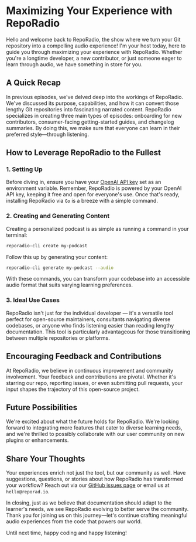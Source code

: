# Maximizing Your Experience with RepoRadio

Hello and welcome back to RepoRadio, the show where we turn your Git repository into a compelling audio experience! I'm your host today, here to guide you through maximizing your experience with RepoRadio. Whether you're a longtime developer, a new contributor, or just someone eager to learn through audio, we have something in store for you.

## A Quick Recap

In previous episodes, we've delved deep into the workings of RepoRadio. We've discussed its purpose, capabilities, and how it can convert those lengthy Git repositories into fascinating narrated content. RepoRadio specializes in creating three main types of episodes: onboarding for new contributors, consumer-facing getting-started guides, and changelog summaries. By doing this, we make sure that everyone can learn in their preferred style—through listening.

## How to Leverage RepoRadio to the Fullest

### 1. Setting Up

Before diving in, ensure you have your [OpenAI API key](https://platform.openai.com/account/api-keys) set as an environment variable. Remember, RepoRadio is powered by your OpenAI API key, keeping it free and open for everyone's use. Once that's ready, installing RepoRadio via `Go` is a breeze with a simple command.

### 2. Creating and Generating Content

Creating a personalized podcast is as simple as running a command in your terminal:
```bash
reporadio-cli create my-podcast
```
Follow this up by generating your content:
```bash
reporadio-cli generate my-podcast --audio
```
With these commands, you can transform your codebase into an accessible audio format that suits varying learning preferences.

### 3. Ideal Use Cases

RepoRadio isn't just for the individual developer — it's a versatile tool perfect for open-source maintainers, consultants navigating diverse codebases, or anyone who finds listening easier than reading lengthy documentation. This tool is particularly advantageous for those transitioning between multiple repositories or platforms.

## Encouraging Feedback and Contributions

At RepoRadio, we believe in continuous improvement and community involvement. Your feedback and contributions are pivotal. Whether it's starring our repo, reporting issues, or even submitting pull requests, your input shapes the trajectory of this open-source project.

## Future Possibilities

We're excited about what the future holds for RepoRadio. We're looking forward to integrating more features that cater to diverse learning needs, and we're thrilled to possibly collaborate with our user community on new plugins or enhancements.

## Share Your Thoughts

Your experiences enrich not just the tool, but our community as well. Have suggestions, questions, or stories about how RepoRadio has transformed your workflow? Reach out via our [GitHub issues page](https://github.com/RepoRadio/reporadio-cli/issues) or email us at `hello@reporad.io`.

In closing, just as we believe that documentation should adapt to the learner's needs, we see RepoRadio evolving to better serve the community. Thank you for joining us on this journey—let's continue crafting meaningful audio experiences from the code that powers our world. 

Until next time, happy coding and happy listening!